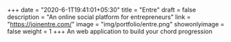 +++
date = "2020-6-1T19:41:01+05:30"
title = "Entre"
draft = false
description = "An online social platform for entrepreneurs"
link = "https://joinentre.com/"
image = "img/portfolio/entre.png"
showonlyimage = false
weight = 1
+++
An web application to build your chord progression
<!--more-->

